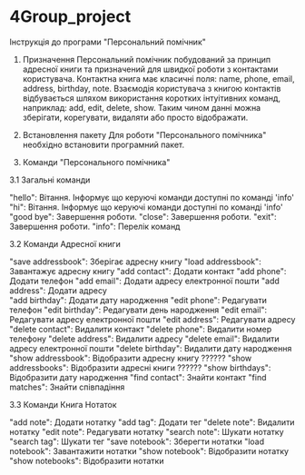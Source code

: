 # 4Group_project

Інструкція до програми "Персональний помічник"

1. Призначення
Персональний помічник побудований за принцип адресної книги та призначений для швидкої роботи з контактами користувача.
Контактна книга має класичні поля: name, phone, email, address, birthday, note. Взаємодія користувача з книгою контактів відбувається
шляхом використання коротких інтуітивних команд, наприклад: add, edit, delete, show. Таким чином данні можна зберігати, корегувати, 
видаляти або просто відображати. 


2. Встановлення пакету
Для роботи "Персонального помічника" необхідно встановити програмний пакет.

3. Команди "Персонального помічника" 

3.1 Загальні команди

"hello": Вітання. Інформує що керуючі команди доступні по команді 'info'
"hi": Вітання. Інформує що керуючі команди доступні по команді 'info'            
"good bye": Завершення роботи.
"close": Завершення роботи.
"exit": Завершення роботи.
"info": Перелік команд

3.2 Команди Адресної книги

"save addressbook": Зберігає адресну книгу
"load addressbook": Завантажує адресну книгу
"add contact": Додати контакт
"add phone": Додати телефон
"add email": Додати адресу електронної пошти 
"add address": Додати адресу  
"add birthday": Додати дату народження
"edit phone": Редагувати телефон
"edit birthday": Редагувати день народження
"edit email": Редагувати адресу електронної пошти 
"edit address": Редагувати адресу  
"delete contact": Видалити контакт
"delete phone": Видалити номер телефону
"delete address": Видалити адресу
"delete email": Видалити адресу електронної пошти
"delete birthday": Видалити дату народження
"show addressbook": Відобразити адресну книгу                   ?????? 
"show addressbooks": Відобразити адресні книги                  ?????? 
"show birthdays": Відобразити дату народження
"find contact": Знайти контакт
"find matches": Знайти співпадіння

3.3 Команди Книга Нотаток

"add note": Додати нотатку
"add tag": Додати тег
"delete note": Видалити нотатку
"edit note": Редагувати нотатку
"search note": Шукати нотатку
"search tag": Шукати тег 
"save notebook": Зберегти нотатки
"load notebook": Завантажити нотатки
"show notebook": Відобразити нотатку
"show notebooks": Відобразити нотатки